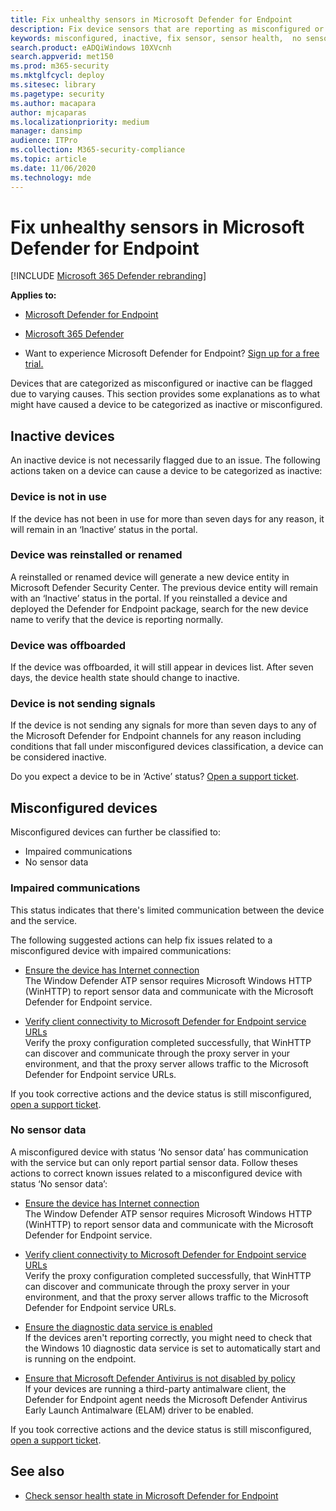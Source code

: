```yaml
---
title: Fix unhealthy sensors in Microsoft Defender for Endpoint
description: Fix device sensors that are reporting as misconfigured or inactive so that the service receives data from the device.
keywords: misconfigured, inactive, fix sensor, sensor health,  no sensor data, sensor data, impaired communications, communication
search.product: eADQiWindows 10XVcnh
search.appverid: met150
ms.prod: m365-security
ms.mktglfcycl: deploy
ms.sitesec: library
ms.pagetype: security
ms.author: macapara
author: mjcaparas
ms.localizationpriority: medium
manager: dansimp
audience: ITPro
ms.collection: M365-security-compliance
ms.topic: article
ms.date: 11/06/2020
ms.technology: mde
---
```


# Fix unhealthy sensors in Microsoft Defender for Endpoint

[!INCLUDE [Microsoft 365 Defender rebranding](../../includes/microsoft-defender.md)]

**Applies to:**
- [Microsoft Defender for Endpoint](https://go.microsoft.com/fwlink/p/?linkid=2154037)
- [Microsoft 365 Defender](https://go.microsoft.com/fwlink/p/?linkid=2118804)

- Want to experience Microsoft Defender for Endpoint? [Sign up for a free trial.](https://www.microsoft.com/microsoft-365/windows/microsoft-defender-atp?ocid=docs-wdatp-fixsensor-abovefoldlink)

Devices that are categorized as misconfigured or inactive can be flagged due to varying causes. This section provides some explanations as to what might have caused a device to be categorized as inactive or misconfigured.

## Inactive devices

An inactive device is not necessarily flagged due to an issue. The following actions taken on a device can cause a device to be categorized as inactive:

### Device is not in use

If the device has not been in use for more than seven days for any reason, it will remain in an ‘Inactive’ status in the portal.

### Device was reinstalled or renamed
A reinstalled or renamed device will generate a new device entity in Microsoft Defender Security Center. The previous device entity will remain with an ‘Inactive’ status in the portal. If you reinstalled a device and deployed the Defender for Endpoint package, search for the new device name to verify that the device is reporting normally.

### Device was offboarded
If the device was offboarded, it will still appear in devices list. After seven days, the device health state should change to inactive.

### Device is not sending signals
If the device is not sending any signals for more than seven days to any of the Microsoft Defender for Endpoint channels for any reason including conditions that fall under misconfigured devices classification, a device can be considered inactive. 

Do you expect a device to be in ‘Active’ status? [Open a support ticket](https://support.microsoft.com/getsupport?wf=0&tenant=ClassicCommercial&oaspworkflow=start_1.0.0.0&locale=en-us&supportregion=en-us&pesid=16055&ccsid=636206786382823561).

## Misconfigured devices
Misconfigured devices can further be classified to:
- Impaired communications
- No sensor data

### Impaired communications
This status indicates that there's limited communication between the device and the service.

The following suggested actions can help fix issues related to a misconfigured device with impaired communications:

- [Ensure the device has Internet connection](troubleshoot-onboarding.md#troubleshoot-onboarding-issues-on-the-device)</br>
  The Window Defender ATP sensor requires Microsoft Windows HTTP (WinHTTP) to report sensor data and communicate with the Microsoft Defender for Endpoint service.

- [Verify client connectivity to Microsoft Defender for Endpoint service URLs](configure-proxy-internet.md#verify-client-connectivity-to-microsoft-defender-atp-service-urls)</br>
  Verify the proxy configuration completed successfully, that WinHTTP can discover and communicate through the proxy server in your environment, and that the proxy server allows traffic to the Microsoft Defender for Endpoint service URLs.

If you took corrective actions and the device status is still misconfigured, [open a support ticket](https://go.microsoft.com/fwlink/?LinkID=761093&clcid=0x409).

### No sensor data
A misconfigured device with status ‘No sensor data’ has communication with the service but can only report partial sensor data.
Follow theses actions to correct known issues related to a misconfigured device with status ‘No sensor data’:

- [Ensure the device has Internet connection](troubleshoot-onboarding.md#troubleshoot-onboarding-issues-on-the-device)</br>
  The Window Defender ATP sensor requires Microsoft Windows HTTP (WinHTTP) to report sensor data and communicate with the Microsoft Defender for Endpoint service.

- [Verify client connectivity to Microsoft Defender for Endpoint service URLs](configure-proxy-internet.md#verify-client-connectivity-to-microsoft-defender-atp-service-urls)</br>
  Verify the proxy configuration completed successfully, that WinHTTP can discover and communicate through the proxy server in your environment, and that the proxy server allows traffic to the Microsoft Defender for Endpoint service URLs.

- [Ensure the diagnostic data service is enabled](troubleshoot-onboarding.md#ensure-the-diagnostics-service-is-enabled)</br>
If the devices aren't reporting correctly, you might need to check that the Windows 10 diagnostic data service is set to automatically start and is running on the endpoint.

- [Ensure that Microsoft Defender Antivirus is not disabled by policy](troubleshoot-onboarding.md#ensure-that-microsoft-defender-antivirus-is-not-disabled-by-a-policy)</br>
If your devices are running a third-party antimalware client, the Defender for Endpoint agent needs the Microsoft Defender Antivirus Early Launch Antimalware (ELAM) driver to be enabled.

If you took corrective actions and the device status is still misconfigured, [open a support ticket](https://go.microsoft.com/fwlink/?LinkID=761093&clcid=0x409).

## See also
- [Check sensor health state in Microsoft Defender for Endpoint](check-sensor-status.md)
